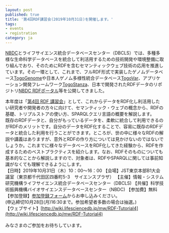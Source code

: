 ```yaml
---
layout: post
published: true
title: '第4回RDF講習会(2019年10月31日)を開催します。'
tags:
- events
- registration
category: ja
---
```


[NBDC](http://biosciencedbc.jp/)とライフサイエンス統合データベースセンター（DBCLS）では、多種多様な生命科学データベースを統合して利活用するための技術開発や環境整備に取り組んでおり、そのためにRDFを含むセマンティックウェブ技術の応用を推進しています。その一環として、これまで、フルRDF形式で実装したゲノムデータベース[TogoGenome](http://togogenome.org/)や日本人ゲノム多様性統合データベース[TogoVar](https://togovar.biosciencedbc.jp/)、アプリケーション開発フレームワーク[TogoStanza](http://www.togostanza.org/)、日本で開発されたRDFデータのリポジトリ[NBDC RDFポータル](https://integbio.jp/rdf/)等を公開してきました。  

本年度は「[第4回 RDF 講習会](http://wiki.lifesciencedb.jp/mw/RDF-Tutorial4)」として、これからデータをRDF化し利活用したい研究者や開発者の方々に向けて、セマンティック・ウェブの概念から、RDFの基礎、トリプルストアの使い方、SPARQLクエリ言語の概要を解説します。
 <br />
既存のRDFデータと、自分がもっているデータを、柔軟に統合して利用できるのがRDFのメリットです。自分のデータをRDF化することで、容易に既存のRDFデータと統合した利用を行うことができます。ところが、世の中に様々なRDFの解説や講義はありますが、意外とRDFの作り方については見かけないのではないでしょうか。これまでに様々なデータベースをRDF化してきた経験から、RDFを作成するためのベストプラクティスを紹介します。なお、RDFそのものについても基本的なことから解説しますので、対象者は、RDFやSPARQLに関しては事前知識がなくても理解できるようにします。
 <br />
【日時】2019年10月31日（木）10：00〜16：00
【会場】JST東京本部B1大会議室（東京都千代田区四番町5-3　サイエンスプラザ）
【主催】情報・システム研究機構ライフサイエンス統合データベースセンター（DBCLS)
【共催】科学技術振興機構バイオサイエンスデータベースセンター（NBDC)
【参加費】無料
【参加登録】[参加登録フォーム](https://form.jst.go.jp/enquetes/rdf4)からお申し込みください。  
(申込締切10月28日(月)16:30まで。参加希望者多数の場合は抽選。)  
【ウェブサイト】[http://wiki.lifesciencedb.jp/mw/RDF-Tutorial4](http://wiki.lifesciencedb.jp/mw/RDF-Tutorial4)  
 <br />
みなさまのご参加をお待ちしています。
